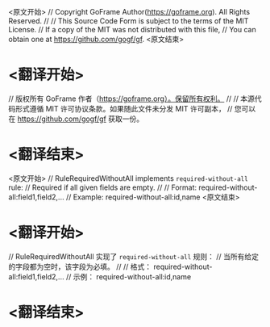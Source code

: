 
<原文开始>
// Copyright GoFrame Author(https://goframe.org). All Rights Reserved.
//
// This Source Code Form is subject to the terms of the MIT License.
// If a copy of the MIT was not distributed with this file,
// You can obtain one at https://github.com/gogf/gf.
<原文结束>

# <翻译开始>
// 版权所有 GoFrame 作者（https://goframe.org）。保留所有权利。
//
// 本源代码形式遵循 MIT 许可协议条款。如果随此文件未分发 MIT 许可副本，
// 您可以在 https://github.com/gogf/gf 获取一份。
# <翻译结束>


<原文开始>
// RuleRequiredWithoutAll implements `required-without-all` rule:
// Required if all given fields are empty.
//
// Format:  required-without-all:field1,field2,...
// Example: required-without-all:id,name
<原文结束>

# <翻译开始>
// RuleRequiredWithoutAll 实现了 `required-without-all` 规则：
// 当所有给定的字段都为空时，该字段为必填。
//
// 格式： required-without-all:field1,field2,...
// 示例： required-without-all:id,name
# <翻译结束>

